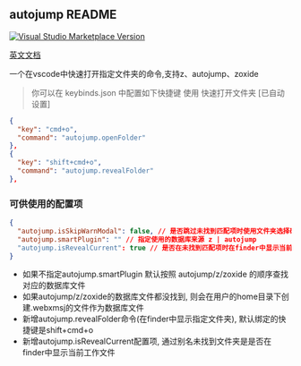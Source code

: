 ## autojump README

<a href="https://marketplace.visualstudio.com/items?itemName=webxmsj.autojump" target="__blank"><img src="https://img.shields.io/visual-studio-marketplace/v/webxmsj.autojump.svg?color=eee&amp;label=VS%20Code%20Marketplace&logo=visual-studio-code" alt="Visual Studio Marketplace Version" /></a>

[英文文档](./README.md)

一个在vscode中快速打开指定文件夹的命令,支持z、autojump、zoxide

> 你可以在 keybinds.json 中配置如下快捷键 使用 快速打开文件夹 [已自动设置]

```json
{
  "key": "cmd+o",
  "command": "autojump.openFolder"
},
{
  "key": "shift+cmd+o",
  "command": "autojump.revealFolder"
},
```

### 可供使用的配置项

```json
{
  "autojump.isSkipWarnModal": false, // 是否跳过未找到匹配项时使用文件夹选择确认弹窗
  "autojump.smartPlugin": "" // 指定使用的数据库来源 z | autojump
  "autojump.isRevealCurrent": true // 是否在未找到匹配项时在finder中显示当前工作文件夹
}
```

* 如果不指定autojump.smartPlugin 默认按照 autojump/z/zoxide 的顺序查找对应的数据库文件
* 如果autojump/z/zoxide的数据库文件都没找到, 则会在用户的home目录下创建.webxmsj的文件作为数据库文件
* 新增autojump.revealFolder命令(在finder中显示指定文件夹), 默认绑定的快捷键是shift+cmd+o
* 新增autojump.isRevealCurrent配置项, 通过别名未找到文件夹是是否在finder中显示当前工作文件
